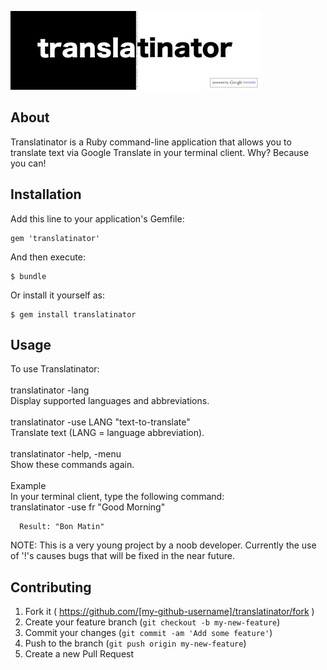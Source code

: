 
![Translatinator](logo.jpg)

## About

Translatinator is a Ruby command-line application that allows you to translate text via Google Translate in your terminal client. Why? Because you can!

## Installation

Add this line to your application's Gemfile:

    gem 'translatinator'

And then execute:

    $ bundle

Or install it yourself as:

    $ gem install translatinator

## Usage

To use Translatinator:
    <br><br>
    translatinator -lang<br>
     Display supported languages and abbreviations.
    <br><br>
    translatinator -use LANG \"text-to-translate\"<br>
     Translate text (LANG = language abbreviation).
    <br><br>
    translatinator -help, -menu<br>
     Show these commands again.
    <br><br>
  Example<br>
    In your terminal client, type the following command:<br>
     translatinator -use fr "Good Morning"

      Result: "Bon Matin"

  NOTE: This is a very young project by a noob developer. Currently the use of '!'s causes bugs that will be fixed in the near future.

## Contributing

1. Fork it ( https://github.com/[my-github-username]/translatinator/fork )
2. Create your feature branch (`git checkout -b my-new-feature`)
3. Commit your changes (`git commit -am 'Add some feature'`)
4. Push to the branch (`git push origin my-new-feature`)
5. Create a new Pull Request
